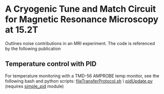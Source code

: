 # A Cryogenic Tune and Match Circuit for Magnetic Resonance Microscopy at 15.2T
Outlines noise contributions in an MRI experiment.
The code is referenced by the following publication






## Temperature control with PID
For temperature monitoring with a TMD-56 AMPROBE temp monitor, see the following bash and python scripts:
[fileTransferProtocol.sh](https://github.com/benjhardy/Coil_vs_Sample_Noise_MRI/blob/main/fileTransferProtocol.sh) \\
[pidUpdate.py](https://github.com/benjhardy/Coil_vs_Sample_Noise_MRI/blob/main/pidUpdate.py) (requires [simple_pid](https://github.com/m-lundberg/simple-pid) module) 
